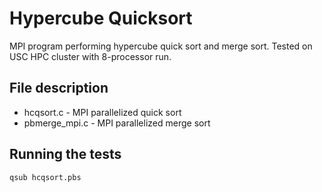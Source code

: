 # Hypercube Quicksort

MPI program performing hypercube quick sort and merge sort. Tested on USC HPC cluster with 8-processor run.

## File description

* hcqsort.c - MPI parallelized quick sort
* pbmerge_mpi.c - MPI parallelized merge sort

## Running the tests

```
qsub hcqsort.pbs
```


